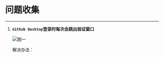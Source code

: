 # 问题收集

---

1. **`Github Desktop`登录时每次会跳出验证窗口**

   ![图一](D:\repository\PythonNotes\问题记录\images\图一.png)

   解决办法：

   